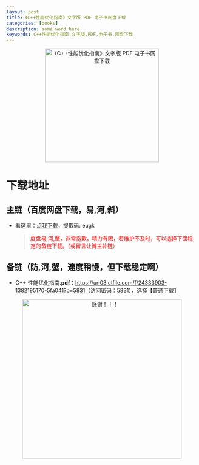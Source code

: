 ```yaml
---
layout: post
title: 《C++性能优化指南》文字版 PDF 电子书网盘下载
categories: [books]
description: some word here
keywords: C++性能优化指南,文字版,PDF,电子书,网盘下载
---
```


<div align="center"><img src="https://pic.imgdb.cn/item/670642ced29ded1a8c86d513.png" alt="《C++性能优化指南》文字版 PDF 电子书网盘下载" width="300px" height="auto"></div>

# 下载地址

## 主链（百度网盘下载，易,河,斜）

- 看这里：[点我下载](https://pan.baidu.com/s/1iMXUbSbtZQZjDcqDmnWUyw?pwd=eugk)，提取码: eugk

  > <p style="color:red" >度盘易,河,蟹，非常抱歉。精力有限，若维护不及时，可以选择下面稳定的备链下载。（或留言让博主补链）</p>

## 备链（防,河,蟹，速度稍慢，但下载稳定啊）

- C++ 性能优化指南.**pdf**：<https://url03.ctfile.com/f/24333903-1382195170-5fa041?p=5831>（访问密码：5831），选择【普通下载】

<div align="center"><img src="https://pic.imgdb.cn/item/6707df6bd29ded1a8ce37031.gif" alt="感谢！！！" width="420px" height="auto"/></div>
